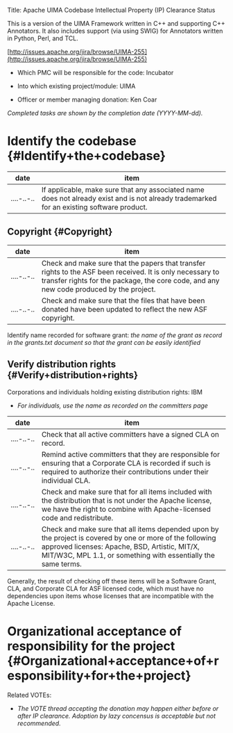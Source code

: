 Title: Apache UIMA Codebase Intellectual Property (IP) Clearance Status


This is a version of the UIMA Framework written in C++ and supporting C++ Annotators. It also includes support (via using SWIG) for Annotators written in Python, Perl, and TCL.


 [http://issues.apache.org/jira/browse/UIMA-255](http://issues.apache.org/jira/browse/UIMA-255) 



- Which PMC will be responsible for the code: Incubator


- Into which existing project/module: UIMA


- Officer or member managing donation: Ken Coar

 _Completed tasks are shown by the completion date (YYYY-MM-dd)._ 


# Identify the codebase {#Identify+the+codebase}

| date | item |
|------|------|
| ....-..-.. | If applicable, make sure that any associated name does not already exist and is not already trademarked for an existing software product. |

## Copyright {#Copyright}

| date | item |
|------|------|
| ....-..-.. | Check and make sure that the papers that transfer rights to the ASF been received. It is only necessary to transfer rights for the package, the core code, and any new code produced by the project. |
| ....-..-.. | Check and make sure that the files that have been donated have been updated to reflect the new ASF copyright. |

Identify name recorded for software grant: _the name of the grant as record in the grants.txt document so that the grant can be easily identified_ 


## Verify distribution rights {#Verify+distribution+rights}

Corporations and individuals holding existing distribution rights: IBM



-  _For individuals, use the name as recorded on the committers page_ 

| date | item |
|------|------|
| ....-..-.. | Check that all active committers have a signed CLA on record. |
| ....-..-.. | Remind active committers that they are responsible for ensuring that a Corporate CLA is recorded if such is required to authorize their contributions under their individual CLA. |
| ....-..-.. | Check and make sure that for all items included with the distribution that is not under the Apache license, we have the right to combine with Apache-licensed code and redistribute. |
| ....-..-.. | Check and make sure that all items depended upon by the project is covered by one or more of the following approved licenses: Apache, BSD, Artistic, MIT/X, MIT/W3C, MPL 1.1, or something with essentially the same terms. |

Generally, the result of checking off these items will be a Software Grant, CLA, and Corporate CLA for ASF licensed code, which must have no dependencies upon items whose licenses that are incompatible with the Apache License.


# Organizational acceptance of responsibility for the project {#Organizational+acceptance+of+responsibility+for+the+project}

Related VOTEs:



-  _The VOTE thread accepting the donation may happen either before or after IP clearance. Adoption by lazy concensus is acceptable but not recommended._ 
